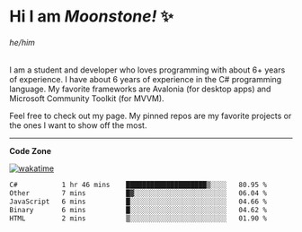 
<!--
**MoonstoneStudios/MoonstoneStudios** is a ✨ _special_ ✨ repository because its `README.md` (this file) appears on your GitHub profile.

Here are some ideas to get you started:

- 🔭 I’m currently working on ...
- 🌱 I’m currently learning ...
- 👯 I’m looking to collaborate on ...
- 🤔 I’m looking for help with ...
- 💬 Ask me about ...
- 📫 How to reach me: ...
- 😄 Pronouns: ...
- ⚡ Fun fact: ...
-->

# Hi I am _Moonstone!_  ✨
###### he/him

I am a student and developer who loves programming with about 6+ years of experience. 
I have about 6 years of experience in the C# programming language. 
My favorite frameworks are Avalonia (for desktop apps) and Microsoft Community Toolkit (for MVVM).

Feel free to check out my page. My pinned repos are my favorite projects or the ones I want to show off the most. 

---

**Code Zone**


[![wakatime](https://wakatime.com/badge/user/35c755da-7226-42ef-89f9-892c03fbcf7e.svg?style=for-the-badge)](https://wakatime.com/@35c755da-7226-42ef-89f9-892c03fbcf7e)
<!--START_SECTION:waka-->

```txt
C#           1 hr 46 mins    ████████████████████▒░░░░   80.95 %
Other        7 mins          █▓░░░░░░░░░░░░░░░░░░░░░░░   06.04 %
JavaScript   6 mins          █░░░░░░░░░░░░░░░░░░░░░░░░   04.66 %
Binary       6 mins          █░░░░░░░░░░░░░░░░░░░░░░░░   04.62 %
HTML         2 mins          ▒░░░░░░░░░░░░░░░░░░░░░░░░   01.90 %
```

<!--END_SECTION:waka-->

